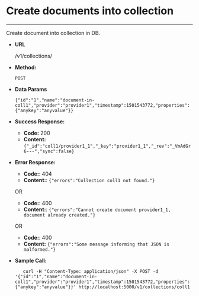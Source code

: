 # Create documents into collection

----
  Create document into collection in DB.

* **URL**

  /v1/collections/<collection>

* **Method:**

  `POST`

* **Data Params**

  `{"id":"1","name":"document-in-coll1","provider":"provider1","timestamp":1501543772,"properties":{"anykey":"anyvalue"}}`

* **Success Response:**

  * **Code:** 200
  * **Content:** `{"_id":"coll1/provider1_1","_key":"provider1_1","_rev":"_VmAdGr6---","sync":false}`
 
* **Error Response:**

  * **Code:**: 404
  * **Content:**: `{"errors":"Collection coll1 not found."}`
  
  OR

  * **Code:**: 400
  * **Content:**: `{"errors":"Cannot create document provider1_1, document already created."}`
  
  OR
  
  * **Code:**: 400
  * **Content:** `{"errors":"Some message informing that JSON is malformed."}`

* **Sample Call:**

  ```shell
     curl -H "Content-Type: application/json" -X POST -d '{"id":"1","name":"document-in-coll1","provider":"provider1","timestamp":1501543772,"properties":{"anykey":"anyvalue"}}' http://localhost:5000/v1/collections/coll1
  ```
  
  
